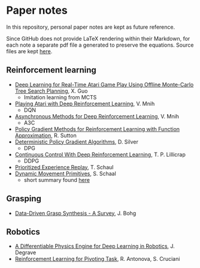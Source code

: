 # Paper notes
In this repository, personal paper notes are kept as future reference.

Since GitHub does not provide LaTeX rendering within their Markdown, for each note a separate pdf file a generated to preserve the equations. Source files are kept [here](md).

## Reinforcement learning

- [Deep Learning for Real-Time Atari Game Play Using Offline Monte-Carlo Tree Search Planning](pdf/atari-mcts.pdf), X. Guo
    - Imitation learning from MCTS
- [Playing Atari with Deep Reinforcement Learning](pdf/dqn.pdf), V. Mnih
    - DQN
- [Asynchronous Methods for Deep Reinforcement Learning](pdf/a3c.pdf), V. Mnih
    - A3C
- [Policy Gradient Methods for Reinforcement Learning with Function Approximation](pdf/policy-gradient-methods.pdf), R. Sutton
- [Deterministic Policy Gradient Algorithms](pdf/dpg-algs.pdf), D. Silver
    - DPG
- [Continuous Control With Deep Reinforcement Learning](pdf/continuous-control-drl.pdf), T. P. Lillicrap
    - DDPG
- [Prioritized Experience Replay](pdf/per.pdf), T. Schaul
- [Dynamic Movement Primitives](pdf/dmps.pdf), S. Schaal
    - short summary found [here](https://studywolf.wordpress.com/2013/11/16/dynamic-movement-primitives-part-1-the-basics/)

## Grasping

- [Data-Driven Grasp Synthesis - A Survey](pdf/data-driven-grasping.pdf), J. Bohg

## Robotics

- [A Differentiable Physics Engine for Deep Learning in Robotics](pdf/diff-phys-engine.pdf), J. Degrave
- [Reinforcement Learning for Pivoting Task](pdf/rl-pivoting.pdf), R. Antonova, S. Cruciani
